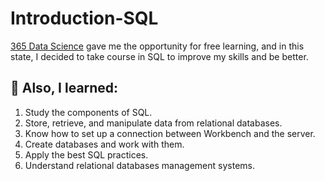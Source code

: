 # Introduction-SQL
[365 Data Science](https://learn.365datascience.com/) gave me the opportunity for free learning, and in this state, I decided to take course in SQL to improve my skills and be better.

## 👀 Also, I learned:
1. Study the components of SQL.
2. Store, retrieve, and manipulate data from relational databases.
3. Know how to set up a connection between Workbench and the server.
4. Create databases and work with them.
5. Apply the best SQL practices.
6. Understand relational databases management systems.
